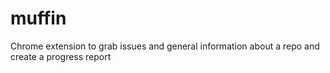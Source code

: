 # muffin
Chrome extension to grab issues and general information about a repo and create a progress report

